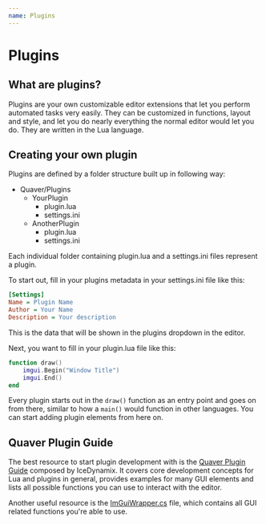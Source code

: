 ```yaml
---
name: Plugins
---
```


# Plugins

## What are plugins?

Plugins are your own customizable editor extensions that let you perform
automated tasks very easily. They can be customized in functions, layout and
style, and let you do nearly everything the normal editor would let you do. They
are written in the Lua language.

## Creating your own plugin

Plugins are defined by a folder structure built up in following way:

* Quaver/Plugins
    * YourPlugin
        * plugin.lua
        * settings.ini
    * AnotherPlugin
        * plugin.lua
        * settings.ini

Each individual folder containing plugin.lua and a settings.ini files represent a plugin.

To start out, fill in your plugins metadata in your settings.ini file like this:

```ini
[Settings]
Name = Plugin Name
Author = Your Name
Description = Your description
```

This is the data that will be shown in the plugins dropdown in the editor.

Next, you want to fill in your plugin.lua file like this:

```lua
function draw()
    imgui.Begin("Window Title")
    imgui.End()
end
```

Every plugin starts out in the `draw()` function as an entry point and goes on
from there, similar to how a `main()` would function in other languages. You can start adding plugin elements from here on.

## Quaver Plugin Guide

The best resource to start plugin development with is the
[Quaver Plugin Guide](https://github.com/IceDynamix/QuaverPluginGuide/blob/master/quaver_plugin_guide.md)
composed by IceDynamix. It covers core development concepts for Lua and plugins
in general, provides examples for many GUI elements and lists all possible functions
you can use to interact with the editor.

Another useful resource is the
[ImGuiWrapper.cs](https://github.com/Quaver/Quaver/blob/ui-redesign/Quaver.Shared/Scripting/ImGuiWrapper.cs)
file, which contains all GUI related functions you're able to use.
